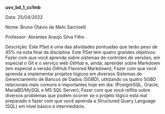 **uvv_bd_1_cc1mb**

Data: 25/04/2022

Nome: Bruno Otávio de Melo Sarcinelli

Professor: Abrantes Araújo Silva Filho

Descrição: Este PSet é uma das atividades pontuadas que terão peso de 45% na nota final da disciplina. Este PSet tem quatro grandes objetivos: Fazer com que você aprenda sobre sistemas de controles de versões, em especial o Git e o serviço web GitHub e, ainda, aprender sobre Markdown (em especial a versão GitHub
Flavored Markdown); Fazer com que você aprenda a implementar projetos lógicos em diversos Sistemas de Gerenciamento de Bancos de Dados (SGBD), utilizando os quatro SGBD relacionais mais comuns e importantes hoje em dia: (PostgreSQL,
Oracle, MariaBD/MySQL e MS SQL Server); Fazer com que você reflita sobre diversos problemas que podem ocorrer se o
projeto lógico está mal preparado e fazer com que você aprenda a Structured Query Language (SQL) em nível
básico e intermediário.
